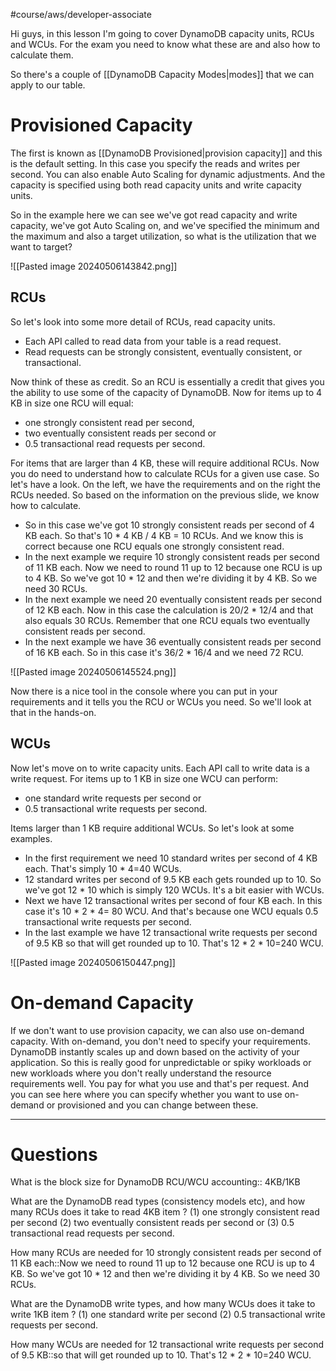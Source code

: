 #course/aws/developer-associate 

Hi guys, in this lesson I'm going to cover DynamoDB capacity units, RCUs and WCUs. For the exam you need to know what these are and also how to calculate them. 

So there's a couple of [[DynamoDB Capacity Modes|modes]] that we can apply to our table. 

# Provisioned Capacity

The first is known as [[DynamoDB Provisioned|provision capacity]] and this is the default setting. In this case you specify the reads and writes per second. You can also enable Auto Scaling for dynamic adjustments. And the capacity is specified using both read capacity units and write capacity units. 

So in the example here we can see we've got read capacity and write capacity, we've got Auto Scaling on, and we've specified the minimum and the maximum and also a target utilization, so what is the utilization that we want to target? 

![[Pasted image 20240506143842.png]]

## RCUs

So let's look into some more detail of RCUs, read capacity units. 

- Each API called to read data from your table is a read request. 
- Read requests can be strongly consistent, eventually consistent, or transactional. 

Now think of these as credit. So an RCU is essentially a credit that gives you the ability to use some of the capacity of DynamoDB. Now for items up to 4 KB in size one RCU will equal:
- one strongly consistent read per second, 
- two eventually consistent reads per second or 
- 0.5 transactional read requests per second. 

For items that are larger than 4 KB, these will require additional RCUs. Now you do need to understand how to calculate RCUs for a given use case. So let's have a look. On the left, we have the requirements and on the right the RCUs needed. So based on the information on the previous slide, we know how to calculate. 

- So in this case we've got 10 strongly consistent reads per second of 4 KB each. So that's 10 * 4 KB / 4 KB = 10 RCUs. And we know this is correct because one RCU equals one strongly consistent read. 
- In the next example we require 10 strongly consistent reads per second of 11 KB each. Now we need to round 11 up to 12 because one RCU is up to 4 KB. So we've got 10 * 12 and then we're dividing it by 4 KB. So we need 30 RCUs. 
- In the next example we need 20 eventually consistent reads per second of 12 KB each. Now in this case the calculation is 20/2 * 12/4 and that also equals 30 RCUs. Remember that one RCU equals two eventually consistent reads per second. 
- In the next example we have 36 eventually consistent reads per second of 16 KB each. So in this case it's 36/2 * 16/4 and we need 72 RCU. 

![[Pasted image 20240506145524.png]]

Now there is a nice tool in the console where you can put in your requirements and it tells you the RCU or WCUs you need. So we'll look at that in the hands-on. 

## WCUs

Now let's move on to write capacity units. Each API call to write data is a write request. For items up to 1 KB in size one WCU can perform:
- one standard write requests per second or 
- 0.5 transactional write requests per second. 

Items larger than 1 KB require additional WCUs. So let's look at some examples. 

- In the first requirement we need 10 standard writes per second of 4 KB each. That's simply 10 * 4=40 WCUs. 
- 12 standard writes per second of 9.5 KB each gets rounded up to 10. So we've got 12 * 10 which is simply 120 WCUs. It's a bit easier with WCUs. 
- Next we have 12 transactional writes per second of four KB each. In this case it's 10 * 2 * 4= 80 WCU. And that's because one WCU equals 0.5 transactional write requests per second. 
- In the last example we have 12 transactional write requests per second of 9.5 KB so that will get rounded up to 10. That's 12 * 2 * 10=240 WCU. 

![[Pasted image 20240506150447.png]]
# On-demand Capacity

If we don't want to use provision capacity, we can also use on-demand capacity. With on-demand, you don't need to specify your requirements. DynamoDB instantly scales up and down based on the activity of your application. So this is really good for unpredictable or spiky workloads or new workloads where you don't really understand the resource requirements well. You pay for what you use and that's per request. And you can see here where you can specify whether you want to use on-demand or provisioned and you can change between these.

----

# Questions

What is the block size for DynamoDB RCU/WCU accounting:: 4KB/1KB
<!--SR:!2024-07-21,37,250-->

What are the DynamoDB read types (consistency models etc), and how many RCUs does it take to read 4KB item
?
(1) one strongly consistent read per second
(2) two eventually consistent reads per second or
(3) 0.5 transactional read requests per second. <!--SR:!2024-09-26,63,230-->

How many RCUs are needed for 10 strongly consistent reads per second of 11 KB each::Now we need to round 11 up to 12 because one RCU is up to 4 KB. So we've got 10 * 12 and then we're dividing it by 4 KB. So we need 30 RCUs.
<!--SR:!2024-08-07,45,230-->

What are the DynamoDB write types, and how many WCUs does it take to write 1KB item
?
(1) one standard write per second
(2) 0.5 transactional write requests per second.
<!--SR:!2024-08-04,47,250--> 

How many WCUs are needed for 12 transactional write requests per second of 9.5 KB::so that will get rounded up to 10. That's 12 * 2 * 10=240 WCU.
<!--SR:!2024-07-25,40,250-->
